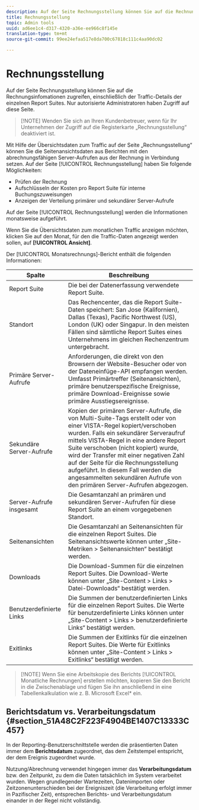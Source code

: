 ```yaml
---
description: Auf der Seite Rechnungsstellung können Sie auf die Rechnungsinfomationen zugreifen, einschließlich der Traffic-Details der einzelnen Report Suites. Nur autorisierte Administratoren haben Zugriff auf diese Seite.
title: Rechnungsstellung
topic: Admin tools
uuid: ad6ee1c4-d317-4320-a36e-ee966c8f145e
translation-type: tm+mt
source-git-commit: 99ee24efaa517e8da700c67818c111c4aa90dc02

---
```



# Rechnungsstellung

Auf der Seite Rechnungsstellung können Sie auf die Rechnungsinfomationen zugreifen, einschließlich der Traffic-Details der einzelnen Report Suites. Nur autorisierte Administratoren haben Zugriff auf diese Seite.

> [!NOTE] Wenden Sie sich an Ihren Kundenbetreuer, wenn für Ihr Unternehmen der Zugriff auf die Registerkarte „Rechnungsstellung“ deaktiviert ist.

Mit Hilfe der Übersichtsdaten zum Traffic auf der Seite „Rechnungsstellung“ können Sie die Seitenansichtsdaten aus Berichten mit den abrechnungsfähigen Server-Aufrufen aus der Rechnung in Verbindung setzen. Auf der Seite [!UICONTROL Rechnungsstellung] haben Sie folgende Möglichkeiten:

* Prüfen der Rechnung
* Aufschlüsseln der Kosten pro Report Suite für interne Buchungszuweisungen
* Anzeigen der Verteilung primärer und sekundärer Server-Aufrufe

Auf der Seite [!UICONTROL Rechnungsstellung] werden die Informationen monatsweise aufgeführt.

Wenn Sie die Übersichtsdaten zum monatlichen Traffic anzeigen möchten, klicken Sie auf den Monat, für den die Traffic-Daten angezeigt werden sollen, auf **[!UICONTROL Ansicht]**.

Der [!UICONTROL Monatsrechnungs]-Bericht enthält die folgenden Informationen:

| Spalte | Beschreibung |
|--- |--- |
| Report Suite | Die bei der Datenerfassung verwendete Report Suite. |
| Standort | Das Rechencenter, das die Report Suite-Daten speichert: San Jose (Kalifornien), Dallas (Texas), Pacific Northwest (US), London (UK) oder Singapur. In den meisten Fällen sind sämtliche Report Suites eines Unternehmens im gleichen Rechenzentrum untergebracht. |
| Primäre Server-Aufrufe | Anforderungen, die direkt von den Browsern der Website-Besucher oder von der Dateneinfüge-API empfangen werden. Umfasst Primärtreffer (Seitenansichten), primäre benutzerspezifische Ereignisse, primäre Download-Ereignisse sowie primäre Ausstiegsereignisse. |
| Sekundäre Server-Aufrufe | Kopien der primären Server-Aufrufe, die von Multi-Suite-Tags erstellt oder von einer VISTA-Regel kopiert/verschoben wurden.  Falls ein sekundärer Serveraufruf mittels VISTA-Regel in eine andere Report Suite verschoben (nicht kopiert) wurde, wird der Transfer mit einer negativen Zahl auf der Seite für die Rechnungsstellung aufgeführt. In diesem Fall werden die angesammelten sekundären Aufrufe von den primären Server-Aufrufen abgezogen. |
| Server-Aufrufe insgesamt | Die Gesamtanzahl an primären und sekundären Server-Aufrufen für diese Report Suite an einem vorgegebenen Standort. |
| Seitenansichten | Die Gesamtanzahl an Seitenansichten für die einzelnen Report Suites. Die Seitenansichtswerte können unter „Site-Metriken &gt; Seitenansichten“ bestätigt werden. |
| Downloads | Die Download-Summen für die einzelnen Report Suites. Die Download-Werte können unter „Site-Content &gt; Links &gt; Datei-Downloads“ bestätigt werden. |
| Benutzerdefinierte Links | Die Summen der benutzerdefinierten Links für die einzelnen Report Suites. Die Werte für benutzerdefinierte Links können unter „Site-Content &gt; Links &gt; benutzerdefinierte Links“ bestätigt werden. |
| Exitlinks | Die Summen der Exitlinks für die einzelnen Report Suites. Die Werte für Exitlinks können unter „Site-Content &gt; Links &gt; Exitlinks“ bestätigt werden. |

> [!NOTE] Wenn Sie eine Arbeitskopie des Berichts [!UICONTROL Monatliche Rechnungen] erstellen möchten, kopieren Sie den Bericht in die Zwischenablage und fügen Sie ihn anschließend in eine Tabellenkalkulation wie z. B. Microsoft Excel* ein.

## Berichtsdatum vs. Verarbeitungsdatum {#section_51A48C2F223F4904BE1407C13333C457}

In der Reporting-Benutzerschnittstelle werden die präsentierten Daten immer dem **Berichtsdatum** zugeordnet, das dem Zeitstempel entspricht, der dem Ereignis zugeordnet wurde.

Nutzung/Abrechnung verwendet hingegen immer das **Verarbeitungsdatum** bzw. den Zeitpunkt, zu dem die Daten tatsächlich im System verarbeitet wurden. Wegen grundlegender Wartezeiten, Datenimporten oder Zeitzonenunterschieden bei der Ereigniszeit (die Verarbeitung erfolgt immer in Pazifischer Zeit), entsprechen Berichts- und Verarbeitungsdatum einander in der Regel nicht vollständig.
